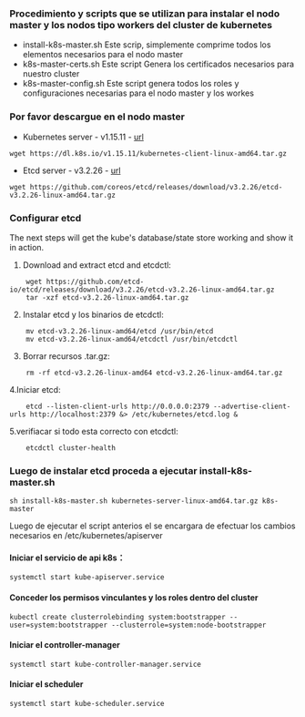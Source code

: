 ### Procedimiento y scripts que se utilizan para instalar el nodo master y los nodos tipo workers del cluster de kubernetes

+ install-k8s-master.sh Este scrip, simplemente comprime todos los elementos necesarios para el nodo master
+ k8s-master-certs.sh   Este script Genera los certificados necesarios para nuestro cluster
+ k8s-master-config.sh  Este script genera todos los roles y configuraciones necesarias para el nodo master y los workes

### Por favor descargue en el nodo master

- Kubernetes server - v1.15.11 - [url](https://github.com/kubernetes/kubernetes/blob/master/CHANGELOG/CHANGELOG-1.15.md#v1100)

```console
wget https://dl.k8s.io/v1.15.11/kubernetes-client-linux-amd64.tar.gz
```

- Etcd server - v3.2.26 - [url](https://github.com/coreos/etcd/releases/tag/v3.2.26)

```console
wget https://github.com/coreos/etcd/releases/download/v3.2.26/etcd-v3.2.26-linux-amd64.tar.gz
```
###  Configurar etcd

The next steps will get the kube's database/state store working and show it in action.

1. Download and extract etcd and etcdctl:
```console
    wget https://github.com/etcd-io/etcd/releases/download/v3.2.26/etcd-v3.2.26-linux-amd64.tar.gz
    tar -xzf etcd-v3.2.26-linux-amd64.tar.gz
```

2. Instalar etcd y los binarios de etcdctl:
```console
    mv etcd-v3.2.26-linux-amd64/etcd /usr/bin/etcd
    mv etcd-v3.2.26-linux-amd64/etcdctl /usr/bin/etcdctl
```

3. Borrar recursos .tar.gz:

```console
    rm -rf etcd-v3.2.26-linux-amd64 etcd-v3.2.26-linux-amd64.tar.gz
```

4.Iniciar etcd:
```console
    etcd --listen-client-urls http://0.0.0.0:2379 --advertise-client-urls http://localhost:2379 &> /etc/kubernetes/etcd.log &
```

5.verifiacar si todo esta correcto con etcdctl:

```console
    etcdctl cluster-health
```

### Luego de instalar etcd proceda a ejecutar install-k8s-master.sh

```console
sh install-k8s-master.sh kubernetes-server-linux-amd64.tar.gz k8s-master
```

Luego de ejecutar el script anterios el se encargara de efectuar los cambios necesarios en /etc/kubernetes/apiserver

#### Iniciar el servicio de api k8s：
`systemctl start kube-apiserver.service`

#### Conceder los permisos vinculantes y los roles dentro del cluster
```console
kubectl create clusterrolebinding system:bootstrapper --user=system:bootstrapper --clusterrole=system:node-bootstrapper
```

#### Iniciar el controller-manager
`systemctl start kube-controller-manager.service`

#### Iniciar el scheduler
`systemctl start kube-scheduler.service`


